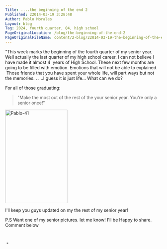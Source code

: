 ```yaml
---
Title: ....the beginning of the end 2
Published: 22014-03-19 3:28:48
Author: Pablo Morales
Layout: blog
Tag: 2024, fourth quarter, Q4, high school
PageOriginalLocation: /blog/the-beginning-of-the-end-2
PageOriginalFileName: content/2-blog/22014-03-19-the-beginning-of-the-end-2.md
---
```

"This week marks the beginning of the fourth quarter of my senior year. Well actually the last quarter of my high school career. I can not believe I have made it almost 4  years of High School. These next few months are going to be filled with emotion. Emotions that will not be able to explained.  Those friends that you have spent your whole life, will part ways but not the memories. . . ..I guess it is just life... What can we do?

For all of those graduating:

<blockquote>"Make the most out of the rest of the your senior year. You're only a senior once!"</blockquote>

<a href="http://pabs.altervista.org/blog/wp-content/uploads/2014/02/Pablo-41.jpg"><img class="size-medium wp-image-70 aligncenter" alt="Pablo-41" src="http://pabs.altervista.org/blog/wp-content/uploads/2014/02/Pablo-41-200x300.jpg" width="200" height="300" /></a>

I'll keep you guys updated on my the rest of my senior year!

P.S Want one of my senior pictures. let me know! I'll be Happy to share. Comment below

&nbsp;

&nbsp;"
